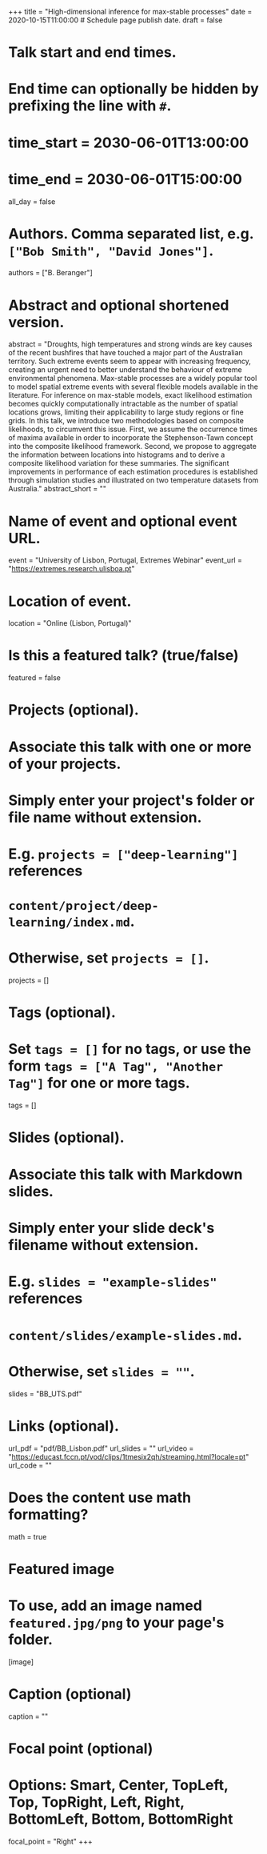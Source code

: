 +++
title = "High-dimensional inference for max-stable processes"
date = 2020-10-15T11:00:00 # Schedule page publish date.
draft = false

# Talk start and end times.
#   End time can optionally be hidden by prefixing the line with `#`.
# time_start = 2030-06-01T13:00:00
# time_end = 2030-06-01T15:00:00
all_day = false

# Authors. Comma separated list, e.g. `["Bob Smith", "David Jones"]`.
authors = ["B. Beranger"]

# Abstract and optional shortened version.
abstract = "Droughts, high temperatures and strong winds are key causes of the recent bushfires that have touched a major part of the Australian territory. Such extreme events seem to appear with increasing frequency, creating an urgent need to better understand the behaviour of extreme environmental phenomena. Max-stable processes are a widely popular tool to model spatial extreme events with several flexible models available in the literature. For inference on max-stable models, exact likelihood estimation becomes quickly computationally intractable as the number of spatial locations grows, limiting their applicability to large study regions or fine grids. In this talk, we introduce two methodologies based on composite likelihoods, to circumvent this issue. First, we assume the occurrence times of maxima available in order to incorporate the Stephenson-Tawn concept into the composite likelihood framework. Second, we propose to aggregate the information between locations into histograms and to derive a composite likelihood variation for these summaries. The significant improvements in performance of each estimation procedures is established through simulation studies and illustrated on two temperature datasets from Australia."
abstract_short = ""

# Name of event and optional event URL.
event = "University of Lisbon, Portugal, Extremes Webinar"
event_url = "https://extremes.research.ulisboa.pt"

# Location of event.
location = "Online (Lisbon, Portugal)"

# Is this a featured talk? (true/false)
featured = false

# Projects (optional).
#   Associate this talk with one or more of your projects.
#   Simply enter your project's folder or file name without extension.
#   E.g. `projects = ["deep-learning"]` references 
#   `content/project/deep-learning/index.md`.
#   Otherwise, set `projects = []`.
projects = []

# Tags (optional).
#   Set `tags = []` for no tags, or use the form `tags = ["A Tag", "Another Tag"]` for one or more tags.
tags = []

# Slides (optional).
#   Associate this talk with Markdown slides.
#   Simply enter your slide deck's filename without extension.
#   E.g. `slides = "example-slides"` references 
#   `content/slides/example-slides.md`.
#   Otherwise, set `slides = ""`.
slides = "BB_UTS.pdf"

# Links (optional).
url_pdf = "pdf/BB_Lisbon.pdf"
url_slides = ""
url_video = "https://educast.fccn.pt/vod/clips/1tmesix2qh/streaming.html?locale=pt"
url_code = ""

# Does the content use math formatting?
math = true

# Featured image
# To use, add an image named `featured.jpg/png` to your page's folder. 
[image]
  # Caption (optional)
  caption = ""

  # Focal point (optional)
  # Options: Smart, Center, TopLeft, Top, TopRight, Left, Right, BottomLeft, Bottom, BottomRight
  focal_point = "Right"
+++
 
